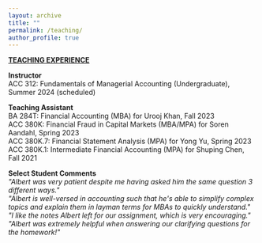 ```yaml
---
layout: archive
title: ""
permalink: /teaching/
author_profile: true
---
```


<b><u>TEACHING EXPERIENCE</u></b>

**Instructor**\
ACC 312: Fundamentals of Managerial Accounting (Undergraduate), Summer 2024 (scheduled)

**Teaching Assistant**\
BA 284T: Financial Accounting (MBA) for Urooj Khan, Fall 2023\
ACC 380K: Financial Fraud in Capital Markets (MBA/MPA) for Soren Aandahl, Spring 2023\
ACC 380K.7: Financial Statement Analysis (MPA) for Yong Yu, Spring 2023\
ACC 380K.1: Intermediate Financial Accounting (MPA) for Shuping Chen, Fall 2021

**Select Student Comments**\
*"Albert was very patient despite me having asked him the same question 3 different ways."*\
*"Albert is well-versed in accounting such that he's able to simplify complex topics and explain them in layman terms for MBAs to quickly understand."*\
*"I like the notes Albert left for our assignment, which is very encouraging."*\
*"Albert was extremely helpful when answering our clarifying questions for the homework!"*
